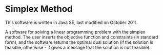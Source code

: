 Simplex Method
===============

This software is written in Java SE, last modified on October 2011.

A software for solving a linear programming problem with the simplex method. The user inserts the objective function and constraints (in standard form), and the software returns the optimal dual solution (if the solution is feasible, otherwise - it gives a message that the solution is not feasible).
